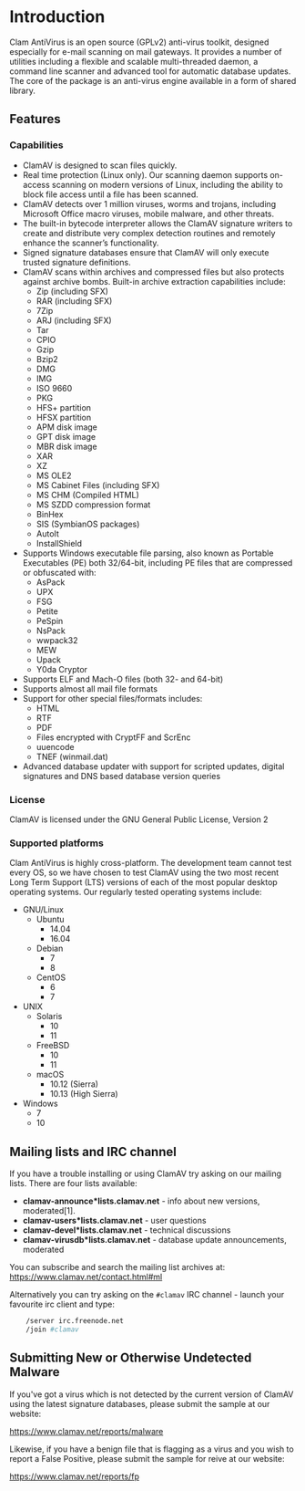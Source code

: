 # Introduction

Clam AntiVirus is an open source (GPLv2) anti-virus toolkit, designed especially for e-mail scanning on mail gateways.  It provides a number of utilities including a flexible and scalable multi-threaded daemon, a command line scanner and advanced tool for automatic database updates.  The core of the package is an anti-virus engine available in a form of shared library.

## Features

### Capabilities

- ClamAV is designed to scan files quickly.
- Real time protection (Linux only).  Our scanning daemon supports on-access scanning on modern versions of Linux, including the ability to block file access until a file has been scanned.
- ClamAV detects over 1 million viruses, worms and trojans, including Microsoft Office macro viruses, mobile malware, and other threats.
- The built-in bytecode interpreter allows the ClamAV signature writers to create and distribute very complex detection routines and remotely enhance the scanner’s functionality.
- Signed signature databases ensure that ClamAV will only execute trusted signature definitions.
- ClamAV scans within archives and compressed files but also protects against archive bombs.  Built-in archive extraction capabilities include:
  - Zip (including SFX)
  - RAR (including SFX)
  - 7Zip
  - ARJ (including SFX)
  - Tar
  - CPIO
  - Gzip
  - Bzip2
  - DMG
  - IMG
  - ISO 9660
  - PKG
  - HFS+ partition
  - HFSX partition
  - APM disk image
  - GPT disk image
  - MBR disk image
  - XAR
  - XZ
  - MS OLE2
  - MS Cabinet Files (including SFX)
  - MS CHM (Compiled HTML)
  - MS SZDD compression format
  - BinHex
  - SIS (SymbianOS packages)
  - AutoIt
  - InstallShield
- Supports Windows executable file parsing, also known as Portable Executables (PE) both 32/64-bit, including PE files that are compressed or obfuscated with:
  - AsPack
  - UPX
  - FSG
  - Petite
  - PeSpin
  - NsPack
  - wwpack32
  - MEW
  - Upack
  - Y0da Cryptor
- Supports ELF and Mach-O files (both 32- and 64-bit)
- Supports almost all mail file formats
- Support for other special files/formats includes:
  - HTML
  - RTF
  - PDF
  - Files encrypted with CryptFF and ScrEnc
  - uuencode
  - TNEF (winmail.dat)
- Advanced database updater with support for scripted updates, digital signatures and DNS based database version queries

### License

ClamAV is licensed under the GNU General Public License, Version 2

### Supported platforms

Clam AntiVirus is highly cross-platform.  The development team cannot test every OS, so we have chosen to test ClamAV using the two most recent Long Term Support (LTS) versions of each of the most popular desktop operating systems.  Our regularly tested operating systems include:

- GNU/Linux
  - Ubuntu
    - 14.04
    - 16.04
  - Debian
    - 7
    - 8
  - CentOS
    - 6
    - 7
- UNIX
  - Solaris
    - 10
    - 11
  - FreeBSD
    - 10
    - 11
  - macOS
    - 10.12 (Sierra)
    - 10.13 (High Sierra)
- Windows
  - 7
  - 10

## Mailing lists and IRC channel

If you have a trouble installing or using ClamAV try asking on our mailing lists. There are four lists available:

- **clamav-announce\*lists.clamav.net** - info about new versions, moderated\[1\].
- **clamav-users\*lists.clamav.net** - user questions
- **clamav-devel\*lists.clamav.net** - technical discussions
- **clamav-virusdb\*lists.clamav.net** - database update announcements, moderated

You can subscribe and search the mailing list archives at: <https://www.clamav.net/contact.html#ml>

Alternatively you can try asking on the `#clamav` IRC channel - launch your favourite irc client and type:

```bash
    /server irc.freenode.net
    /join #clamav
```

## Submitting New or Otherwise Undetected Malware

If you've got a virus which is not detected by the current version of ClamAV using the latest signature databases, please submit the sample at our website:

<https://www.clamav.net/reports/malware>

Likewise, if you have a benign file that is flagging as a virus and you wish to report a False Positive, please submit the sample for reive at our website:

<https://www.clamav.net/reports/fp>